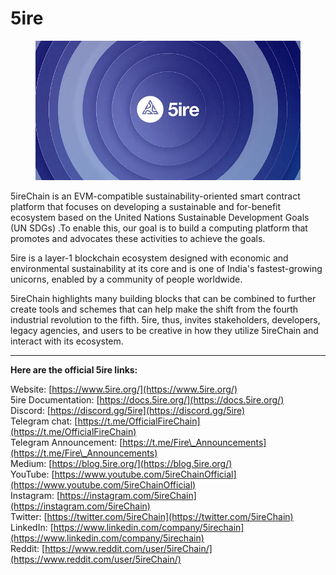 # 5ire

<figure><img src="../../.gitbook/assets/image (6) (1) (1) (1).png" alt=""><figcaption></figcaption></figure>

5ireChain is an EVM-compatible sustainability-oriented smart contract platform that focuses on developing a sustainable and for-benefit ecosystem based on the United Nations Sustainable Development Goals (UN SDGs) .To enable this, our goal is to build a computing platform that promotes and advocates these activities to achieve the goals.

5ire is a layer-1 blockchain ecosystem designed with economic and environmental sustainability at its core and is one of India's fastest-growing unicorns, enabled by a community of people worldwide.

5ireChain highlights many building blocks that can be combined to further create tools and schemes that can help make the shift from the fourth industrial revolution to the fifth. 5ire, thus, invites stakeholders, developers, legacy agencies, and users to be creative in how they utilize 5ireChain and interact with its ecosystem.

***

**Here are the official 5ire links:**

Website: [https://www.5ire.org/](https://www.5ire.org/) \
5ire Documentation: [https://docs.5ire.org/](https://docs.5ire.org/) \
Discord: [https://discord.gg/5ire](https://discord.gg/5ire) \
Telegram chat: [https://t.me/OfficialFireChain](https://t.me/OfficialFireChain) \
Telegram Announcement: [https://t.me/Fire\_Announcements](https://t.me/Fire\_Announcements) \
Medium: [https://blog.5ire.org/](https://blog.5ire.org/) \
YouTube: [https://www.youtube.com/5ireChainOfficial](https://www.youtube.com/5ireChainOfficial) \
Instagram: [https://instagram.com/5ireChain](https://instagram.com/5ireChain) \
Twitter: [https://twitter.com/5ireChain](https://twitter.com/5ireChain) \
LinkedIn: [https://www.linkedin.com/company/5irechain](https://www.linkedin.com/company/5irechain) \
Reddit: [https://www.reddit.com/user/5ireChain/](https://www.reddit.com/user/5ireChain/)
